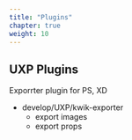 ```yaml
---
title: "Plugins"
chapter: true
weight: 10
---
```


## UXP Plugins

Exporrter plugin for PS, XD

- develop/UXP/kwik-exporter
  - export images
  - export props
